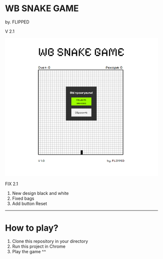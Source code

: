 <h1>WB SNAKE GAME</h1>
<p>by. FLIPPED</p>
<p>V 2.1</p>

![img.png](img.png)

FIX 2.1
1. New design black and white
2. Fixed bags
3. Add button Reset

----------------------------------------------------------------
<h1>How to play? </h1>

1. Clone this repository in your directory
2. Run this project in Chrome
3. Play the game ^^
